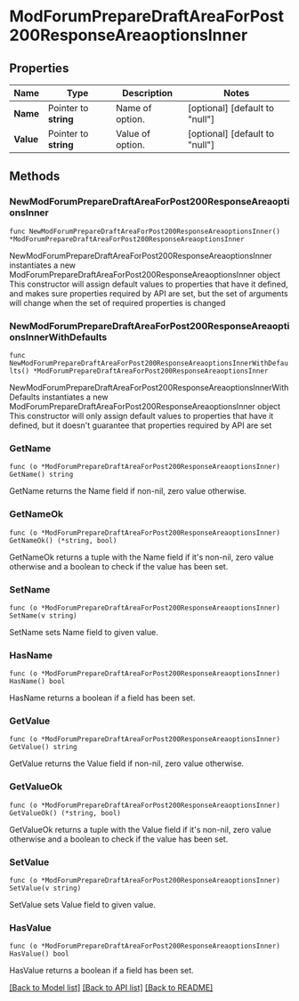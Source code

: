 # ModForumPrepareDraftAreaForPost200ResponseAreaoptionsInner

## Properties

Name | Type | Description | Notes
------------ | ------------- | ------------- | -------------
**Name** | Pointer to **string** | Name of option. | [optional] [default to "null"]
**Value** | Pointer to **string** | Value of option. | [optional] [default to "null"]

## Methods

### NewModForumPrepareDraftAreaForPost200ResponseAreaoptionsInner

`func NewModForumPrepareDraftAreaForPost200ResponseAreaoptionsInner() *ModForumPrepareDraftAreaForPost200ResponseAreaoptionsInner`

NewModForumPrepareDraftAreaForPost200ResponseAreaoptionsInner instantiates a new ModForumPrepareDraftAreaForPost200ResponseAreaoptionsInner object
This constructor will assign default values to properties that have it defined,
and makes sure properties required by API are set, but the set of arguments
will change when the set of required properties is changed

### NewModForumPrepareDraftAreaForPost200ResponseAreaoptionsInnerWithDefaults

`func NewModForumPrepareDraftAreaForPost200ResponseAreaoptionsInnerWithDefaults() *ModForumPrepareDraftAreaForPost200ResponseAreaoptionsInner`

NewModForumPrepareDraftAreaForPost200ResponseAreaoptionsInnerWithDefaults instantiates a new ModForumPrepareDraftAreaForPost200ResponseAreaoptionsInner object
This constructor will only assign default values to properties that have it defined,
but it doesn't guarantee that properties required by API are set

### GetName

`func (o *ModForumPrepareDraftAreaForPost200ResponseAreaoptionsInner) GetName() string`

GetName returns the Name field if non-nil, zero value otherwise.

### GetNameOk

`func (o *ModForumPrepareDraftAreaForPost200ResponseAreaoptionsInner) GetNameOk() (*string, bool)`

GetNameOk returns a tuple with the Name field if it's non-nil, zero value otherwise
and a boolean to check if the value has been set.

### SetName

`func (o *ModForumPrepareDraftAreaForPost200ResponseAreaoptionsInner) SetName(v string)`

SetName sets Name field to given value.

### HasName

`func (o *ModForumPrepareDraftAreaForPost200ResponseAreaoptionsInner) HasName() bool`

HasName returns a boolean if a field has been set.

### GetValue

`func (o *ModForumPrepareDraftAreaForPost200ResponseAreaoptionsInner) GetValue() string`

GetValue returns the Value field if non-nil, zero value otherwise.

### GetValueOk

`func (o *ModForumPrepareDraftAreaForPost200ResponseAreaoptionsInner) GetValueOk() (*string, bool)`

GetValueOk returns a tuple with the Value field if it's non-nil, zero value otherwise
and a boolean to check if the value has been set.

### SetValue

`func (o *ModForumPrepareDraftAreaForPost200ResponseAreaoptionsInner) SetValue(v string)`

SetValue sets Value field to given value.

### HasValue

`func (o *ModForumPrepareDraftAreaForPost200ResponseAreaoptionsInner) HasValue() bool`

HasValue returns a boolean if a field has been set.


[[Back to Model list]](../README.md#documentation-for-models) [[Back to API list]](../README.md#documentation-for-api-endpoints) [[Back to README]](../README.md)


